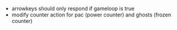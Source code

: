 - arrowkeys should only respond if gameloop is true
- modify counter action for pac (power counter) and ghosts (frozen counter)
